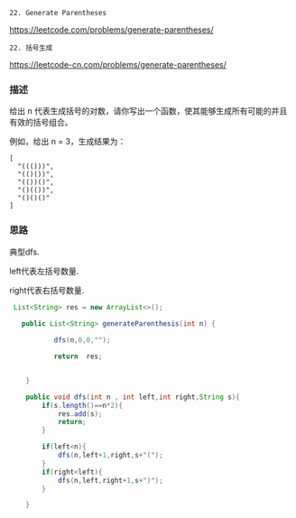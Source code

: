 `22. Generate Parentheses`


<https://leetcode.com/problems/generate-parentheses/>

`22. 括号生成`

<https://leetcode-cn.com/problems/generate-parentheses/>

### 描述
给出 n 代表生成括号的对数，请你写出一个函数，使其能够生成所有可能的并且有效的括号组合。

例如，给出 n = 3，生成结果为：
```
[
  "((()))",
  "(()())",
  "(())()",
  "()(())",
  "()()()"
]
```


### 思路

典型dfs.

left代表左括号数量.   

right代表右括号数量.

```java
 List<String> res = new ArrayList<>();
    
   public List<String> generateParenthesis(int n) {

           dfs(n,0,0,"");

           return  res;


    }

    public void dfs(int n , int left,int right,String s){
        if(s.length()==n*2){
            res.add(s);
            return;
        }

        if(left<n){
            dfs(n,left+1,right,s+"(");
        }
        if(right<left){
            dfs(n,left,right+1,s+")");
        }

    }
```
